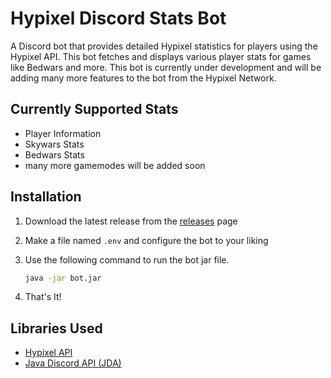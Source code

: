 # Hypixel Discord Stats Bot

A Discord bot that provides detailed Hypixel statistics for players using the Hypixel API. This bot fetches and displays various player stats for games like Bedwars and more.
This bot is currently under development and will be adding many more features to the bot from the Hypixel Network.

## Currently Supported Stats
- Player Information
- Skywars Stats
- Bedwars Stats
- many more gamemodes will be added soon

## Installation
1. Download the latest release from the [releases](https://github.com/VedantMulay/HypixelStats/releases) page
2. Make a file named `.env` and configure the bot to your liking
3. Use the following command to run the bot jar file.
   
   ```bash
   java -jar bot.jar
   ```
5. That's It!

## Libraries Used
- [Hypixel API](https://github.com/HypixelDev/Public-API)
- [Java Discord API (JDA)](https://github.com/discord-jda/JDA)
